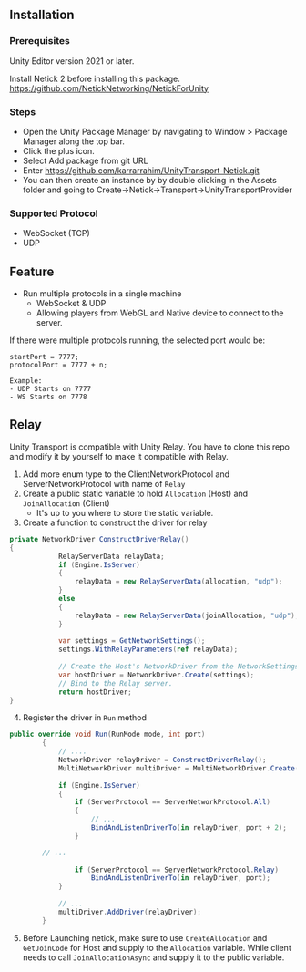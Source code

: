 ## Installation

### Prerequisites

Unity Editor version 2021 or later.

Install Netick 2 before installing this package.
https://github.com/NetickNetworking/NetickForUnity

### Steps

- Open the Unity Package Manager by navigating to Window > Package Manager along the top bar.
- Click the plus icon.
- Select Add package from git URL
- Enter https://github.com/karrarrahim/UnityTransport-Netick.git
- You can then create an instance by by double clicking in the Assets folder and going to Create->Netick->Transport->UnityTransportProvider

### Supported Protocol
- WebSocket (TCP)
- UDP

## Feature
- Run multiple protocols in a single machine
  - WebSocket & UDP
  - Allowing players from WebGL and Native device to connect to the server.

If there were multiple protocols running, the selected port would be:
```
startPort = 7777;
protocolPort = 7777 + n;

Example:
- UDP Starts on 7777
- WS Starts on 7778
```

## Relay
Unity Transport is compatible with Unity Relay. You have to clone this repo and modify it by yourself to make it compatible with Relay.

1. Add more enum type to the ClientNetworkProtocol and ServerNetworkProtocol with name of `Relay`
2. Create a public static variable to hold `Allocation` (Host) and `JoinAllocation` (Client)
   - It's up to you where to store the static variable.
4. Create a function to construct the driver for relay
```cs
private NetworkDriver ConstructDriverRelay()
{
			RelayServerData relayData;
			if (Engine.IsServer)
			{
				relayData = new RelayServerData(allocation, "udp");
			}
			else
			{
				relayData = new RelayServerData(joinAllocation, "udp");
			}
 
			var settings = GetNetworkSettings();
			settings.WithRelayParameters(ref relayData);
 
			// Create the Host's NetworkDriver from the NetworkSettings.
			var hostDriver = NetworkDriver.Create(settings);
			// Bind to the Relay server.
			return hostDriver;
}
```
4. Register the driver in `Run` method
```cs
public override void Run(RunMode mode, int port)
		{
			// ....
			NetworkDriver relayDriver = ConstructDriverRelay();
			MultiNetworkDriver multiDriver = MultiNetworkDriver.Create();
 
			if (Engine.IsServer)
			{
				if (ServerProtocol == ServerNetworkProtocol.All)
				{
					// ...
					BindAndListenDriverTo(in relayDriver, port + 2);
				}

        // ...
 
				if (ServerProtocol == ServerNetworkProtocol.Relay)
					BindAndListenDriverTo(in relayDriver, port);
			}
 
			// ...
			multiDriver.AddDriver(relayDriver);
		}
```
5. Before Launching netick, make sure to use `CreateAllocation` and `GetJoinCode` for Host and supply to the `Allocation` variable. While client needs to call `JoinAllocationAsync` and supply it to the public variable.


